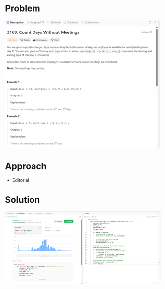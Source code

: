 # Problem
![Problem Description](https://github.com/praiseorji4/leetcode-daily/blob/main/solutions/2025-03/day24/images/problem.png?raw=true)

# Approach
- Editorial 

# Solution
![Submission Results](https://github.com/praiseorji4/leetcode-daily/blob/main/solutions/2025-03/day24/images/submission.png?raw=true)